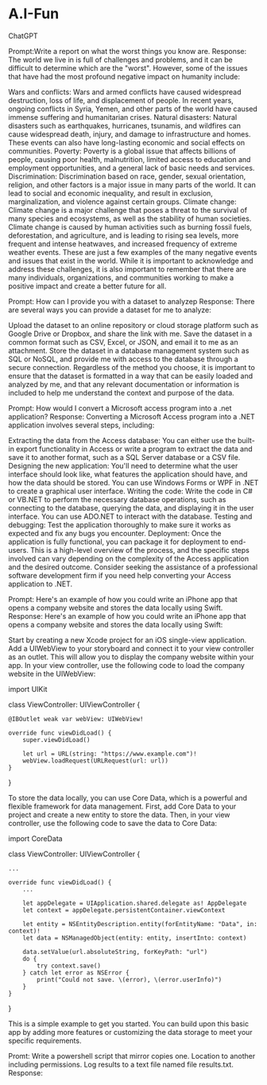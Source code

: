 # A.I-Fun


ChatGPT

Prompt:Write a report on what the worst things you know are.
Response: The world we live in is full of challenges and problems, and it can be difficult to determine which are the "worst". However, some of the issues that have had the most profound negative impact on humanity include:

Wars and conflicts: Wars and armed conflicts have caused widespread destruction, loss of life, and displacement of people. In recent years, ongoing conflicts in Syria, Yemen, and other parts of the world have caused immense suffering and humanitarian crises.
Natural disasters: Natural disasters such as earthquakes, hurricanes, tsunamis, and wildfires can cause widespread death, injury, and damage to infrastructure and homes. These events can also have long-lasting economic and social effects on communities.
Poverty: Poverty is a global issue that affects billions of people, causing poor health, malnutrition, limited access to education and employment opportunities, and a general lack of basic needs and services.
Discrimination: Discrimination based on race, gender, sexual orientation, religion, and other factors is a major issue in many parts of the world. It can lead to social and economic inequality, and result in exclusion, marginalization, and violence against certain groups.
Climate change: Climate change is a major challenge that poses a threat to the survival of many species and ecosystems, as well as the stability of human societies. Climate change is caused by human activities such as burning fossil fuels, deforestation, and agriculture, and is leading to rising sea levels, more frequent and intense heatwaves, and increased frequency of extreme weather events.
These are just a few examples of the many negative events and issues that exist in the world. While it is important to acknowledge and address these challenges, it is also important to remember that there are many individuals, organizations, and communities working to make a positive impact and create a better future for all.


Prompt: How can I provide you with a dataset to analyzep
Response: There are several ways you can provide a dataset for me to analyze:

Upload the dataset to an online repository or cloud storage platform such as Google Drive or Dropbox, and share the link with me.
Save the dataset in a common format such as CSV, Excel, or JSON, and email it to me as an attachment.
Store the dataset in a database management system such as SQL or NoSQL, and provide me with access to the database through a secure connection.
Regardless of the method you choose, it is important to ensure that the dataset is formatted in a way that can be easily loaded and analyzed by me, and that any relevant documentation or information is included to help me understand the context and purpose of the data.


Prompt: How would I convert a Microsoft access program into a .net application?
Response: Converting a Microsoft Access program into a .NET application involves several steps, including:

Extracting the data from the Access database: You can either use the built-in export functionality in Access or write a program to extract the data and save it to another format, such as a SQL Server database or a CSV file.
Designing the new application: You'll need to determine what the user interface should look like, what features the application should have, and how the data should be stored. You can use Windows Forms or WPF in .NET to create a graphical user interface.
Writing the code: Write the code in C# or VB.NET to perform the necessary database operations, such as connecting to the database, querying the data, and displaying it in the user interface. You can use ADO.NET to interact with the database.
Testing and debugging: Test the application thoroughly to make sure it works as expected and fix any bugs you encounter.
Deployment: Once the application is fully functional, you can package it for deployment to end-users.
This is a high-level overview of the process, and the specific steps involved can vary depending on the complexity of the Access application and the desired outcome. Consider seeking the assistance of a professional software development firm if you need help converting your Access application to .NET.


Prompt: Here's an example of how you could write an iPhone app that opens a company website and stores the data locally using Swift.
Response: Here's an example of how you could write an iPhone app that opens a company website and stores the data locally using Swift:

Start by creating a new Xcode project for an iOS single-view application.
Add a UIWebView to your storyboard and connect it to your view controller as an outlet. This will allow you to display the company website within your app.
In your view controller, use the following code to load the company website in the UIWebView:

import UIKit

class ViewController: UIViewController {
    
    @IBOutlet weak var webView: UIWebView!
    
    override func viewDidLoad() {
        super.viewDidLoad()
        
        let url = URL(string: "https://www.example.com")!
        webView.loadRequest(URLRequest(url: url))
    }
}

To store the data locally, you can use Core Data, which is a powerful and flexible framework for data management. First, add Core Data to your project and create a new entity to store the data. Then, in your view controller, use the following code to save the data to Core Data:

import CoreData

class ViewController: UIViewController {

    ...

    override func viewDidLoad() {
        ...
        
        let appDelegate = UIApplication.shared.delegate as! AppDelegate
        let context = appDelegate.persistentContainer.viewContext
        
        let entity = NSEntityDescription.entity(forEntityName: "Data", in: context)!
        let data = NSManagedObject(entity: entity, insertInto: context)
        
        data.setValue(url.absoluteString, forKeyPath: "url")
        do {
            try context.save()
        } catch let error as NSError {
            print("Could not save. \(error), \(error.userInfo)")
        }
    }
}


This is a simple example to get you started. You can build upon this basic app by adding more features or customizing the data storage to meet your specific requirements.


Promt: Write a powershell script that mirror copies one. Location to another including permissions. Log results to a text file named file results.txt.
Response: 